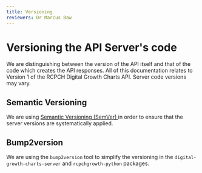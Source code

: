 ```yaml
---
title: Versioning
reviewers: Dr Marcus Baw
---
```


# Versioning the API Server's code 

We are distinguishing between the version of the API itself and that of the code which creates the API responses. All of this documentation relates to Version 1 of the RCPCH Digital Growth Charts API. Server code versions may vary.

## Semantic Versioning

We are using [Semantic Versioning (SemVer) ](https://semver.org/)in order to ensure that the server versions are systematically applied.

## Bump2version

We are using the `bump2version` tool to simplify the versioning in the `digital-growth-charts-server` and `rcpchgrowth-python` packages.
